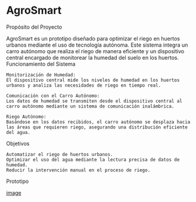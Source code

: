 # AgroSmart
Propósito del Proyecto

AgroSmart es un prototipo diseñado para optimizar el riego en huertos urbanos mediante el uso de tecnología autónoma. Este sistema integra un carro autónomo que realiza el riego de manera eficiente y un dispositivo central encargado de monitorear la humedad del suelo en los huertos.
Funcionamiento del Sistema

    Monitorización de Humedad:
    El dispositivo central mide los niveles de humedad en los huertos urbanos y analiza las necesidades de riego en tiempo real.

    Comunicación con el Carro Autónomo:
    Los datos de humedad se transmiten desde el dispositivo central al carro autónomo mediante un sistema de comunicación inalámbrica.

    Riego Autónomo:
    Basándose en los datos recibidos, el carro autónomo se desplaza hacia las áreas que requieren riego, asegurando una distribución eficiente del agua.

Objetivos

    Automatizar el riego de huertos urbanos.
    Optimizar el uso del agua mediante la lectura precisa de datos de humedad.
    Reducir la intervención manual en el proceso de riego.

Prototipo 

[image](https://github.com/Luisalva244/ProyectoIMTC/blob/main/WhatsApp%20Image%202024-12-26%20at%204.41.58%20PM.jpeg)
